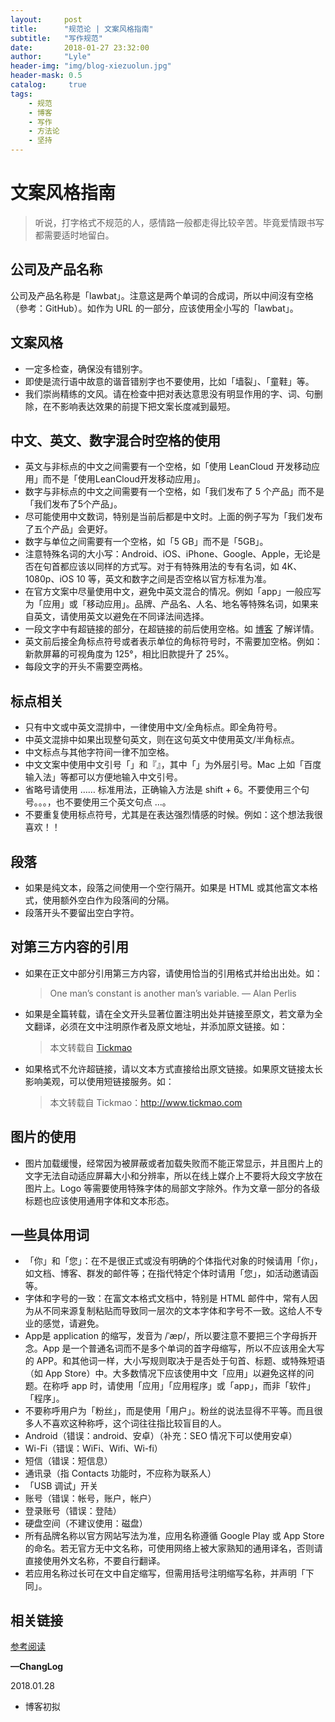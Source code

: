 ```yaml
---
layout:     post
title:      "规范论 | 文案风格指南"
subtitle:   "写作规范"
date:       2018-01-27 23:32:00
author:     "Lyle"
header-img: "img/blog-xiezuolun.jpg"
header-mask: 0.5
catalog:     true
tags:
    - 规范
    - 博客
    - 写作
    - 方法论
    - 坚持
---
```


# 文案风格指南

> 听说，打字格式不规范的人，感情路一般都走得比较辛苦。毕竟爱情跟书写都需要适时地留白。

## 公司及产品名称

公司及产品名称是「lawbat」。注意这是两个单词的合成词，所以中间沒有空格（參考：GitHub）。如作为 URL 的一部分，应该使用全小写的「lawbat」。

## 文案风格

- 一定多检查，确保没有错别字。
- 即使是流行语中故意的谐音错别字也不要使用，比如「墙裂」、「童鞋」等。
- 我们崇尚精练的文风。请在检查中把对表达意思没有明显作用的字、词、句删除，在不影响表达效果的前提下把文案长度减到最短。

## 中文、英文、数字混合时空格的使用

- 英文与非标点的中文之间需要有一个空格，如「使用 LeanCloud 开发移动应用」而不是「使用LeanCloud开发移动应用」。
- 数字与非标点的中文之间需要有一个空格，如「我们发布了 5 个产品」而不是「我们发布了5个产品」。
- 尽可能使用中文数词，特别是当前后都是中文时。上面的例子写为「我们发布了五个产品」会更好。
- 数字与单位之间需要有一个空格，如「5 GB」而不是「5GB」。
- 注意特殊名词的大小写：Android、iOS、iPhone、Google、Apple，无论是否在句首都应该以同样的方式写。对于有特殊用法的专有名词，如 4K、1080p、iOS 10 等，英文和数字之间是否空格以官方标准为准。
- 在官方文案中尽量使用中文，避免中英文混合的情况。例如「app」一般应写为「应用」或「移动应用」。品牌、产品名、人名、地名等特殊名词，如果来自英文，请使用英文以避免在不同译法间选择。
- 一段文字中有超链接的部分，在超链接的前后使用空格。如  [博客](https://www.tickimao.com) 了解详情。
- 英文前后接全角标点符号或者表示单位的角标符号时，不需要加空格。例如：新款屏幕的可视角度为 125°，相比旧款提升了 25%。
- 每段文字的开头不需要空两格。

## 标点相关

- 只有中文或中英文混排中，一律使用中文/全角标点。即全角符号。
- 中英文混排中如果出现整句英文，则在这句英文中使用英文/半角标点。
- 中文标点与其他字符间一律不加空格。
- 中文文案中使用中文引号「」和『』，其中「」为外层引号。Mac 上如「百度输入法」等都可以方便地输入中文引号。
-  省略号请使用 …… 标准用法，正确输入方法是 shift + 6。不要使用三个句号。。。，也不要使用三个英文句点 ...。
- 不要重复使用标点符号，尤其是在表达强烈情感的时候。例如：这个想法我很喜欢！！

## 段落

- 如果是纯文本，段落之间使用一个空行隔开。如果是 HTML 或其他富文本格式，使用额外空白作为段落间的分隔。
- 段落开头不要留出空白字符。

## 对第三方内容的引用

- 如果在正文中部分引用第三方内容，请使用恰当的引用格式并给出出处。如：

  > One man’s constant is another man’s variable. — Alan Perlis

- 如果是全篇转载，请在全文开头显著位置注明出处并链接至原文，若文章为全文翻译，必须在文中注明原作者及原文地址，并添加原文链接。如：

  > 本文转载自 [Tickmao](https://www.tickmao.com/)

- 如果格式不允许超链接，请以文本方式直接给出原文链接。如果原文链接太长影响美观，可以使用短链接服务。如：

  > 本文转载自 Tickmao：http://www.tickmao.com

## 图片的使用

- 图片加载缓慢，经常因为被屏蔽或者加载失败而不能正常显示，并且图片上的文字无法自动适应屏幕大小和分辨率，所以在线上媒介上不要将大段文字放在图片上。Logo 等需要使用特殊字体的局部文字除外。作为文章一部分的各级标题也应该使用通用字体和文本形态。

## 一些具体用词

- 「你」和「您」：在不是很正式或没有明确的个体指代对象的时候请用「你」，如文档、博客、群发的邮件等；在指代特定个体时请用「您」，如活动邀请函等。
- 字体和字号的一致：在富文本格式文档中，特别是 HTML 邮件中，常有人因为从不同来源复制粘贴而导致同一层次的文本字体和字号不一致。这给人不专业的感觉，请避免。
- App是 application 的缩写，发音为 /ˈæp/，所以要注意不要把三个字母拆开念。App 是一个普通名词而不是多个单词的首字母缩写，所以不应该用全大写的 APP。和其他词一样，大小写规则取决于是否处于句首、标题、或特殊短语（如 App Store）中。大多数情况下应该使用中文「应用」以避免这样的问题。在称呼
  app 时，请使用「应用」「应用程序」或「app」，而非「软件」「程序」。
- 不要称呼用户为「粉丝」，而是使用「用户」。粉丝的说法显得不平等。而且很多人不喜欢这种称呼，这个词往往指比较盲目的人。
- Android（错误：android、安卓）（补充：SEO 情况下可以使用安卓）
- Wi-Fi（错误：WiFi、Wifi、Wi-fi）
- 短信（错误：短信息）
- 通讯录（指 Contacts 功能时，不应称为联系人）
- 「USB 调试」开关
- 账号（错误：帐号，账户，帐户）
- 登录账号（错误：登陆）
- 硬盘空间（不建议使用：磁盘）
- 所有品牌名称以官方网站写法为准，应用名称遵循 Google Play 或 App Store 的命名。若无官方无中文名称，可使用网络上被大家熟知的通用译名，否则请直接使用外文名称，不要自行翻译。
- 若应用名称过长可在文中自定缩写，但需用括号注明缩写名称，并声明「下同」。

## 相关链接

[参考阅读](https://open.leancloud.cn/copywriting-style-guide.html)

**—ChangLog**

2018.01.28

- 博客初拟
